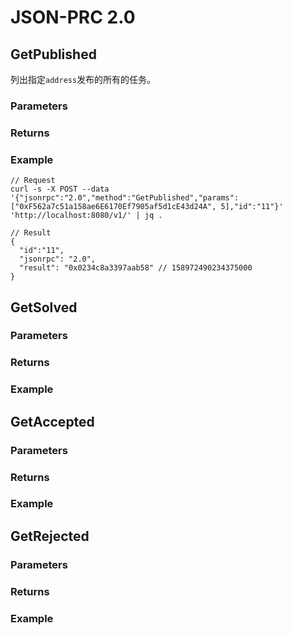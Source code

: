 # JSON-PRC 2.0

## GetPublished
列出指定`address`发布的所有的任务。

### Parameters

### Returns


### Example
```
// Request
curl -s -X POST --data '{"jsonrpc":"2.0","method":"GetPublished","params":["0xF562a7c51a158ae6E6170Ef7905af5d1cE43d24A", 5],"id":"11"}' 'http://localhost:8080/v1/' | jq .

// Result
{
  "id":"11",
  "jsonrpc": "2.0",
  "result": "0x0234c8a3397aab58" // 158972490234375000
}
```

## GetSolved


### Parameters

### Returns


### Example


## GetAccepted


### Parameters

### Returns


### Example


## GetRejected


### Parameters

### Returns


### Example